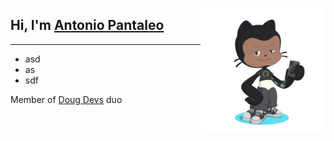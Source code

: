 [<img style="float:right;" alt="codeSTACKr.com" width="200px" src="assets/octocat.gif" />][myoctocat]

## Hi, I'm [**Antonio Pantaleo**][website]

---

- asd
- as
- sdf

Member of [Doug Devs][doug_devs] duo

<!-- LINKS -->

[website]: https://antonio.pantaleo.github.io
[doug_devs]: https://github.com/doug-devs
[myoctocat]: https://myoctocat.com
